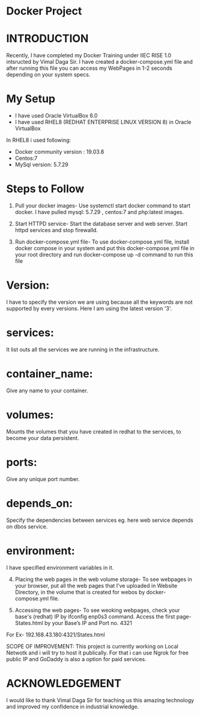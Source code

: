 # Docker Project
# INTRODUCTION
Recently, I have completed my Docker Training under IIEC RISE 1.0 intsructed by Vimal Daga Sir. I have created a docker-compose.yml file and after running this file you can access my WebPages in 1-2 seconds depending on your system specs.
# My Setup
- I have used Oracle VirtualBox 6.0
- I have used RHEL8 (REDHAT ENTERPRISE LINUX VERSION 8) in Oracle VirtualBox

In RHEL8 i used following:
- Docker community version : 19.03.8
- Centos:7
- MySql version: 5.7.29
# Steps to Follow
1) Pull your docker images-
Use systemctl start docker command to start docker. I have pulled mysql: 5.7.29 , centos:7 and php:latest images.

2) Start HTTPD service-
Start the database server and web server. Start httpd services and stop firewalld.

3) Run docker-compose.yml file-
To use docker-compose.yml file, install docker compose in your system and put this docker-compose.yml file in your root directory and run docker-compose up -d command to run this file

# Version:
I have to specify the version we are using because all the keywords are not supported by every versions. Here I am using the latest version '3'.

# services:
It list outs all the services we are running in the infrastructure.

# container_name:
Give any name to your container.

# volumes:
Mounts the volumes that you have created in redhat to the services, to become your data persistent.

# ports:
Give any unique port number.

# depends_on:
Specify the dependencies between services eg. here web service depends on dbos service.

# environment:
I have specified environment variables in it.

4) Placing the web pages in the web volume storage-
To see webpages in your browser, put all the web pages that I’ve uploaded in Website Directory, in the volume that is created for webos by docker-compose.yml file.

5) Accessing the web pages-
To see weoking webpages, check your base's (redhat) IP by ifconfig enp0s3 command. Access the first page- States.html by your Base’s IP and Port no. 4321

For Ex- 192.168.43.180:4321/States.html

SCOPE OF IMPROVEMENT:
This project is currently working on Local Netwotk and i will try to host it publically. For that i can use Ngrok for free public IP and  GoDaddy is also a option for paid services.
# ACKNOWLEDGEMENT
I would like to thank Vimal Daga Sir for teaching us this amazing technology and improved my confidence in industrial knowledge.
